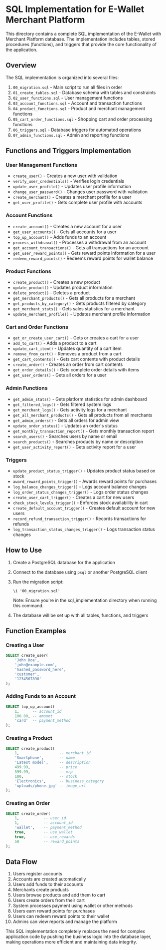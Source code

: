 # SQL Implementation for E-Wallet Merchant Platform

This directory contains a complete SQL implementation of the E-Wallet with Merchant Platform database. The implementation includes tables,
stored procedures (functions), and triggers that provide the core functionality of the application.

## Overview

The SQL implementation is organized into several files:

1. `00_migration.sql` - Main script to run all files in order
2. `01_create_tables.sql` - Database schema with tables and constraints
3. `02_user_functions.sql` - User management functions
4. `03_account_functions.sql` - Account and transaction functions
5. `04_product_functions.sql` - Product and merchant management functions
6. `05_cart_order_functions.sql` - Shopping cart and order processing functions
7. `06_triggers.sql` - Database triggers for automated operations
8. `07_admin_functions.sql` - Admin and reporting functions

## Functions and Triggers Implementation

### User Management Functions
- `create_user()` - Creates a new user with validation
- `verify_user_credentials()` - Verifies login credentials
- `update_user_profile()` - Updates user profile information
- `change_user_password()` - Changes user password with validation
- `create_merchant()` - Creates a merchant profile for a user
- `get_user_profile()` - Gets complete user profile with accounts

### Account Functions
- `create_account()` - Creates a new account for a user
- `get_user_accounts()` - Gets all accounts for a user
- `top_up_account()` - Adds funds to an account
- `process_withdrawal()` - Processes a withdrawal from an account
- `get_account_transactions()` - Gets all transactions for an account
- `get_user_reward_points()` - Gets reward points information for a user
- `redeem_reward_points()` - Redeems reward points for wallet balance

### Product Functions
- `create_product()` - Creates a new product
- `update_product()` - Updates product information
- `delete_product()` - Deletes a product
- `get_merchant_products()` - Gets all products for a merchant
- `get_products_by_category()` - Gets products filtered by category
- `get_merchant_stats()` - Gets sales statistics for a merchant
- `update_merchant_profile()` - Updates merchant profile information

### Cart and Order Functions
- `get_or_create_user_cart()` - Gets or creates a cart for a user
- `add_to_cart()` - Adds a product to a cart
- `update_cart_item()` - Updates quantity of a cart item
- `remove_from_cart()` - Removes a product from a cart
- `get_cart_contents()` - Gets cart contents with product details
- `create_order()` - Creates an order from cart contents
- `get_order_details()` - Gets complete order details with items
- `get_user_orders()` - Gets all orders for a user

### Admin Functions
- `get_admin_stats()` - Gets platform statistics for admin dashboard
- `get_filtered_logs()` - Gets filtered system logs
- `get_merchant_logs()` - Gets activity logs for a merchant
- `get_all_merchant_products()` - Gets all products from all merchants
- `get_admin_orders()` - Gets all orders for admin view
- `update_order_status()` - Updates an order's status
- `get_monthly_transaction_report()` - Gets monthly transaction report
- `search_users()` - Searches users by name or email
- `search_products()` - Searches products by name or description
- `get_user_activity_report()` - Gets activity report for a user

### Triggers
- `update_product_status_trigger()` - Updates product status based on stock
- `award_reward_points_trigger()` - Awards reward points for purchases
- `log_balance_changes_trigger()` - Logs account balance changes
- `log_order_status_changes_trigger()` - Logs order status changes
- `create_user_cart_trigger()` - Creates a cart for new users
- `check_stock_levels_trigger()` - Enforces stock availability in cart
- `create_default_account_trigger()` - Creates default account for new users
- `record_refund_transaction_trigger()` - Records transactions for refunds
- `log_transaction_status_changes_trigger()` - Logs transaction status changes

## How to Use

1. Create a PostgreSQL database for the application
2. Connect to the database using `psql` or another PostgreSQL client
3. Run the migration script:
   ```
   \i '00_migration.sql'
   ```
   
   Note: Ensure you're in the sql_implementation directory when running this command.

4. The database will be set up with all tables, functions, and triggers

## Function Examples

### Creating a User

```sql
SELECT create_user(
    'John Doe',
    'john@example.com',
    'hashed_password_here',
    'customer',
    '1234567890'
);
```

### Adding Funds to an Account

```sql
SELECT top_up_account(
    1,      -- account_id
    100.00, -- amount
    'card'  -- payment_method
);
```

### Creating a Product

```sql
SELECT create_product(
    1,                  -- merchant_id
    'Smartphone',       -- name
    'Latest model',     -- description
    499.99,             -- price
    599.99,             -- mrp
    100,                -- stock
    'Electronics',      -- business_category
    'uploads/phone.jpg' -- image_url
);
```

### Creating an Order

```sql
SELECT create_order(
    1,           -- user_id
    1,           -- account_id
    'wallet',    -- payment_method
    true,        -- use_wallet
    true,        -- use_rewards
    50           -- reward_points
);
```

## Data Flow

1. Users register accounts
2. Accounts are created automatically
3. Users add funds to their accounts
4. Merchants create products
5. Users browse products and add them to cart
6. Users create orders from their cart
7. System processes payment using wallet or other methods
8. Users earn reward points for purchases
9. Users can redeem reward points to their wallet
10. Admins can view reports and manage the platform

This SQL implementation completely replaces the need for complex application code by pushing the business logic into the database layer, making operations more efficient and maintaining data integrity. 